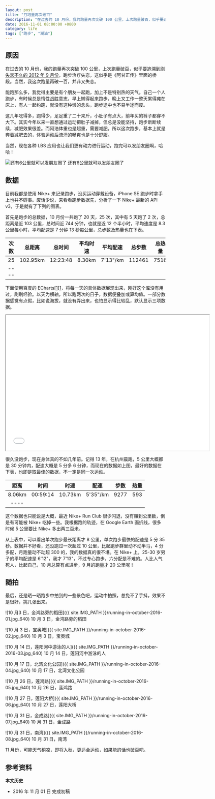 ```yaml
---
layout: post
title: "月跑量再次破百"
description: "在过去的 10 月份，我的跑量再次突破 100 公里，上次跑量破百，似乎要追溯到刚失恋不久的 2012 年 9 月份，跑步治疗失恋，这似乎是《阿甘正传》里面的桥段。当然，我这次跑量再破一百，并非又失恋。"
date: 2016-11-01 08:00:00 +0800
category: life
tags: ["跑步", "潮汕"]
---
```


## 原因

在过去的 10 月份，我的跑量再次突破 100 公里，上次跑量破百，似乎要追溯到[刚失恋不久的 2012 年 9 月份](/running-notes-in-september.html)，跑步治疗失恋，这似乎是《阿甘正传》里面的桥段。当然，我这次跑量再破一百，并非又失恋。

能跑那么多，我觉得主要是有个朋友一起跑，加上不是特别热的天气。自己一个人跑步，有时候总是惰性战胜意志，早上懒得起来跑步，晚上又工作一整天累得瘫在床上，有人一起约跑，就没有这种懒的念头，跑步途中也不易半途而废。

这几年吃得多，跑得少，足足重了二十来斤，小肚子有点大，前年买的裤子都穿不大下。其实今年以来一直想通过运动把肚子减掉，但总是没能坚持，跑步断断续续，减肥效果很差。而阿浩体重也是超重，需要减肥，所以这次跑步，基本上就是奔着减肥去的，体验运动后流汗的畅爽也是十分舒服。

当然，现在各种 LBS 应用也让我们更有动力进行运动，跑完可以发朋友圈啊，哈哈！

![还有6公里就可以发朋友圈了](http://img.21sq.org/uploadfile/cover/20160918/1474175363595892.jpg)
还有6公里就可以发朋友圈了

## 数据

目前我都是使用 Nike+ 来记录跑步，没买运动穿戴设备，iPhone SE 跑步时拿手上也并不碍事。废话少说，来看看跑步数据先，分析了一下 Nike+ 最新的 API v3，于是就有了下列的图表。

首先是跑步的总数据，10 月份一共跑了 20 天，25 次，其中有 5 天跑了 2 次，总距离是近 103 公里，总时间近 744 分钟，也就是近 12 个半小时，平均速度是 8.3 公里每小时，平均配速是 7 分钟 13 秒每公里，总步数及热量也在下表。


| 次数 | 总距离 | 总时间 | 平均时速 | 平均配速 | 总步数 | 总热量 |
|:----:|:------:|:------:|:--------:|:--------:|:------:|:------:|
|  25  |102.95km|12:23:48|  8.30km  | 7'13"/km | 112461 | 7516   |
|----

下面使用百度的 ECharts[[1]][1]，将每一天的具体数据展现出来，刚好这个库没有用过，刷刷经验。以天为横轴，所以跑两次的日子，数据便叠加或算均值。一部分数据感觉有点假，比如说海拔，就没有弄出来，也怕显示得比较乱，默认显示三项数据。

<iframe style="width:640px;height:427px;" src="/running.html?month=201610"></iframe>

很久没跑步，现在身体真的不如几年前。记得 13 年，在杭州晨跑，5 公里大概都是 30 分钟内，配速大概是 5 分多 6 分钟，而现在的数据如上图，最好的数据在下表，也即是取最佳的数据，不一定是同一次运动。

| 距离 | 时间 | 时速 | 配速 | 步数 | 热量 |
|:----:|:----:|:----:|:----:|:----:|:----:|
|8.06km|00:59:14|10.73km|5'35"/km|9277|593|
|----

这个数据也只能说是大概，最近 Nike+ Run Club 很少闪退，没有赚到公里数，倒是有可能被 Nike+ 吃掉一些。我根据跑的轨迹，在 Google Earth 画折线，很多时候 5 公里要比 Nike+ 多出两三百米。

从上表中，可以看出单次跑步最长距离才 8 公里，单次跑步最快的配速是 5 分 35 秒。数据并不好看，还没跑过一次超过 10 公里，比起跑步群里动不动半马，4 分多配，月跑量动不动超 300 的，我的数据真的很不堪。在 Nike+ 上，25-30 岁男子的平均配速是 6'12"，我才 7'13"，不过专心跑步，六分配是不难的。人比人气死人，比起自己，10 月总算有点进步，9 月的跑量才 20 公里呢！

## 随拍

最后，还是晒一晒跑步中拍到的一些景色吧，运动中拍照，总免不了手抖，效果不是很好，挑几张出来。

![10 月3 日，金鸿路旁的稻田]({{ site.IMG_PATH }}/running-in-october-2016-01.jpg_640)
10 月 3 日，金鸿路旁的稻田

![10 月 3 日，宝奥城]({{ site.IMG_PATH }}/running-in-october-2016-02.jpg_640)
10 月 3 日，宝奥城

![10 月 14 日，莲阳河中游泳的人]({{ site.IMG_PATH }}/running-in-october-2016-03.jpg_640)
10 月 14 日，莲阳河中游泳的人

![10 月 17 日，北湾文化公园]({{ site.IMG_PATH }}/running-in-october-2016-04.jpg_640)
10 月 17 日，北湾文化公园

![10 月 26 日，莲鸿路]({{ site.IMG_PATH }}/running-in-october-2016-05.jpg_640)
10 月 26 日，莲鸿路

![10 月 27 日，莲阳大桥]({{ site.IMG_PATH }}/running-in-october-2016-06.jpg_640)
10 月 27 日，莲阳大桥

![10 月 31 日，金成路]({{ site.IMG_PATH }}/running-in-october-2016-07.jpg_640)
10 月 31 日，金成路

![10 月 31 日，南湾]({{ site.IMG_PATH }}/running-in-october-2016-08.jpg_640)
10 月 31 日，南湾

11 月份，可能天气稍凉，即将入秋，更适合运动，如果能的话也破百吧。

## 参考资料

[1]: http://echarts.baidu.com/ 'ECharts'

**本文历史**

* 2016 年 11 月 01 日 完成初稿
